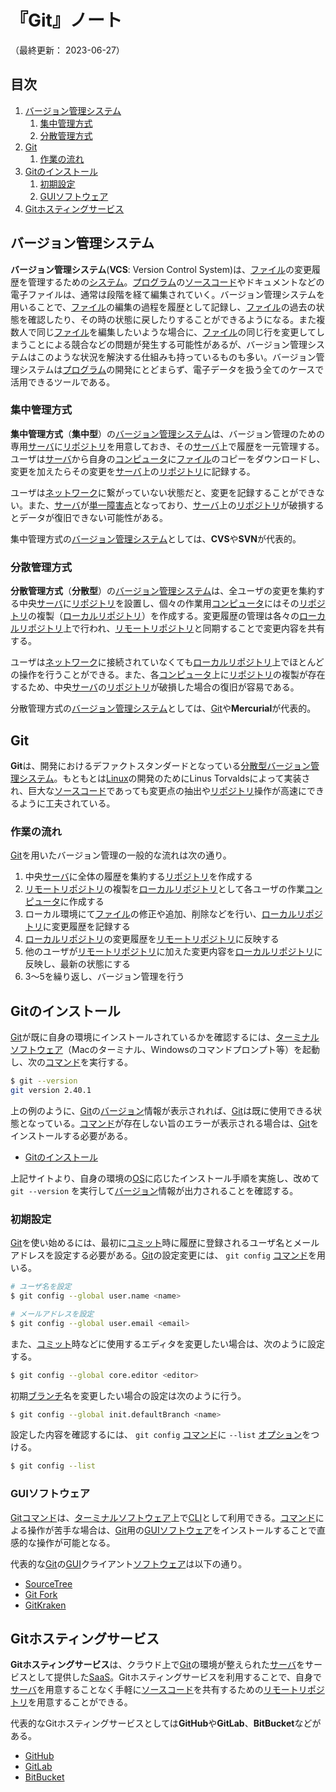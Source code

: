 # 『Git』ノート

（最終更新： 2023-06-27）


## 目次

1. [バージョン管理システム](#バージョン管理システム)
	1. [集中管理方式](#集中管理方式)
	1. [分散管理方式](#分散管理方式)
1. [Git](#git)
	1. [作業の流れ](#作業の流れ)
1. [Gitのインストール](#gitのインストール)
	1. [初期設定](#初期設定)
	1. [GUIソフトウェア](#guiソフトウェア)
1. [Gitホスティングサービス](#gitホスティングサービス)


## バージョン管理システム

**バージョン管理システム**(**VCS**: Version Control System)は、[ファイル](../../../../computer/software/_/chapters/file_system.md#ファイル)の変更履歴を管理するための[システム](../../../../system/_/chapters/system.md#システム)。[プログラム](../../../../programming/_/chapters/programming.md#プログラム)の[ソースコード](../../../../programming/_/chapters/programming.md#ソースコード)やドキュメントなどの電子ファイルは、通常は段階を経て編集されていく。バージョン管理システムを用いることで、[ファイル](../../../../computer/software/_/chapters/file_system.md#ファイル)の編集の過程を履歴として記録し、[ファイル](../../../../computer/software/_/chapters/file_system.md#ファイル)の過去の状態を確認したり、その時の状態に戻したりすることができるようになる。また複数人で同じ[ファイル](../../../../computer/software/_/chapters/file_system.md#ファイル)を編集したいような場合に、[ファイル](../../../../computer/software/_/chapters/file_system.md#ファイル)の同じ行を変更してしまうことによる競合などの問題が発生する可能性があるが、バージョン管理システムはこのような状況を解決する仕組みも持っているものも多い。バージョン管理システムは[プログラム](../../../../programming/_/chapters/programming.md#プログラム)の開発にとどまらず、電子データを扱う全てのケースで活用できるツールである。

### 集中管理方式

**集中管理方式**（**集中型**）の[バージョン管理システム](#バージョン管理システム)は、バージョン管理のための専用[サーバ](../../../../computer/_/chapters/computer.md#サーバ)に[リポジトリ](./create_repository.md#リポジトリ)を用意しておき、その[サーバ](../../../../computer/_/chapters/computer.md#サーバ)上で履歴を一元管理する。ユーザは[サーバ](../../../../computer/_/chapters/computer.md#サーバ)から自身の[コンピュータ](../../../../computer/_/chapters/computer.md#コンピュータ)に[ファイル](../../../../computer/software/_/chapters/file_system.md#ファイル)のコピーをダウンロードし、変更を加えたらその変更を[サーバ](../../../../computer/_/chapters/computer.md#サーバ)上の[リポジトリ](./create_repository.md#リポジトリ)に記録する。

ユーザは[ネットワーク](../../../../network/_/chapters/network.md#ネットワーク)に繋がっていない状態だと、変更を記録することができない。また、[サーバ](../../../../computer/_/chapters/computer.md#サーバ)が[単一障害点](../../../../system/_/chapters/system_architecture.md#単一障害点)となっており、[サーバ](../../../../computer/_/chapters/computer.md#サーバ)上の[リポジトリ](./create_repository.md#リポジトリ)が破損するとデータが復旧できない可能性がある。

集中管理方式の[バージョン管理システム](#バージョン管理システム)としては、**CVS**や**SVN**が代表的。

### 分散管理方式

**分散管理方式**（**分散型**）の[バージョン管理システム](#バージョン管理システム)は、全ユーザの変更を集約する中央[サーバ](../../../../computer/_/chapters/computer.md#サーバ)に[リポジトリ](./create_repository.md#リポジトリ)を設置し、個々の作業用[コンピュータ](../../../../computer/_/chapters/computer.md#コンピュータ)にはその[リポジトリ](./create_repository.md#リポジトリ)の複製（[ローカルリポジトリ](./record_history.md#ローカルリポジトリ)）を作成する。変更履歴の管理は各々の[ローカルリポジトリ](./record_history.md#ローカルリポジトリ)上で行われ、[リモートリポジトリ](./record_history.md#リモートリポジトリ)と同期することで変更内容を共有する。

ユーザは[ネットワーク](../../../../network/_/chapters/network.md#ネットワーク)に接続されていなくても[ローカルリポジトリ](./record_history.md#ローカルリポジトリ)上でほとんどの操作を行うことができる。また、各[コンピュータ](../../../../computer/_/chapters/computer.md#コンピュータ)上に[リポジトリ](./create_repository.md#リポジトリ)の複製が存在するため、中央[サーバ](../../../../computer/_/chapters/computer.md#サーバ)の[リポジトリ](./create_repository.md#リポジトリ)が破損した場合の復旧が容易である。

分散管理方式の[バージョン管理システム](#バージョン管理システム)としては、[Git](#git)や**Mercurial**が代表的。


## Git

**Git**は、開発におけるデファクトスタンダードとなっている[分散型](#分散管理方式)[バージョン管理システム](#バージョン管理システム)。もともとは[Linux](../../../../computer/software/_/chapters/operating_system.md#linux)の開発のためにLinus Torvaldsによって実装され、巨大な[ソースコード](../../../../programming/_/chapters/programming.md#ソースコード)であっても変更点の抽出や[リポジトリ](./create_repository.md#リポジトリ)操作が高速にできるように工夫されている。

### 作業の流れ

[Git](#git)を用いたバージョン管理の一般的な流れは次の通り。

1. 中央[サーバ](../../../../computer/_/chapters/computer.md#サーバ)に全体の履歴を集約する[リポジトリ](./create_repository.md#リポジトリ)を作成する
1. [リモートリポジトリ](./record_history.md#リモートリポジトリ)の複製を[ローカルリポジトリ](./record_history.md#ローカルリポジトリ)として各ユーザの作業[コンピュータ](../../../../computer/_/chapters/computer.md#コンピュータ)に作成する
1. ローカル環境にて[ファイル](../../../../computer/software/_/chapters/file_system.md#ファイル)の修正や追加、削除などを行い、[ローカルリポジトリ](./record_history.md#ローカルリポジトリ)に変更履歴を記録する
1. [ローカルリポジトリ](./record_history.md#ローカルリポジトリ)の変更履歴を[リモートリポジトリ](./record_history.md#リモートリポジトリ)に反映する
1. 他のユーザが[リモートリポジトリ](./record_history.md#リモートリポジトリ)に加えた変更内容を[ローカルリポジトリ](./record_history.md#ローカルリポジトリ)に反映し、最新の状態にする
1. 3～5を繰り返し、バージョン管理を行う


## Gitのインストール

[Git](#git)が既に自身の環境にインストールされているかを確認するには、[ターミナル](../../../../computer/linux/_/chapters/shell_and_terminal.md#ターミナル)[ソフトウェア](../../../../computer/software/_/chapters/software.md#応用ソフトウェア)（Macのターミナル、Windowsのコマンドプロンプト等）を起動し、次の[コマンド](../../../../computer/linux/_/chapters/basic_command.md#コマンド)を実行する。

```sh
$ git --version
git version 2.40.1
```

上の例のように、[Git](#git)の[バージョン](../../../../computer/software/_/chapters/package.md#バージョン)情報が表示されれば、[Git](#git)は既に使用できる状態となっている。[コマンド](../../../../computer/linux/_/chapters/basic_command.md#コマンド)が存在しない旨のエラーが表示される場合は、[Git](#git)をインストールする必要がある。

- [Gitのインストール](https://git-scm.com/book/en/v2/Getting-Started-Installing-Git)

上記サイトより、自身の環境の[OS](../../../../computer/software/_/chapters/operating_system.md#オペレーティングシステム)に応じたインストール手順を実施し、改めて `git --version` を実行して[バージョン](../../../../computer/software/_/chapters/package.md#バージョン)情報が出力されることを確認する。

### 初期設定

[Git](#git)を使い始めるには、最初に[コミット](./record_history.md#コミット)時に履歴に登録されるユーザ名とメールアドレスを設定する必要がある。[Git](#git)の設定変更には、 `git config` [コマンド](../../../../computer/linux/_/chapters/basic_command.md#コマンド)を用いる。

```sh
# ユーザ名を設定
$ git config --global user.name <name>

# メールアドレスを設定
$ git config --global user.email <email>
```

また、[コミット](./record_history.md#コミット)時などに使用するエディタを変更したい場合は、次のように設定する。

```sh
$ git config --global core.editor <editor>
```

初期[ブランチ](./branch.md#ブランチ)名を変更したい場合の設定は次のように行う。

```sh
$ git config --global init.defaultBranch <name>
```

設定した内容を確認するには、 `git config` [コマンド](../../../../computer/linux/_/chapters/basic_command.md#コマンド)に `--list` [オプション](../../../../computer/linux/_/chapters/basic_command.md#オプション)をつける。

```sh
$ git config --list
```

### GUIソフトウェア

[Git](#git)[コマンド](../../../../computer/linux/_/chapters/basic_command.md#コマンド)は、[ターミナル](../../../../computer/linux/_/chapters/shell_and_terminal.md#ターミナル)[ソフトウェア](../../../../computer/software/_/chapters/software.md応用ソフトウェア)上で[CLI](../../../../computer/software/_/chapters/software.md#cui)として利用できる。[コマンド](../../../../computer/linux/_/chapters/basic_command.md#コマンド)による操作が苦手な場合は、[Git](#git)用の[GUI](../../../../computer/software/_/chapters/software.md#gui)[ソフトウェア](../../../../computer/software/_/chapters/software.md応用ソフトウェア)をインストールすることで直感的な操作が可能となる。

代表的な[Git](#git)の[GUI](../../../../computer/software/_/chapters/software.md#gui)クライアント[ソフトウェア](../../../../computer/software/_/chapters/software.md応用ソフトウェア)は以下の通り。

- [SourceTree](https://www.sourcetreeapp.com/)
- [Git Fork](https://git-fork.com/)
- [GitKraken](https://www.gitkraken.com/)


## Gitホスティングサービス

**Gitホスティングサービス**は、クラウド上で[Git](#git)の環境が整えられた[サーバ](../../../../computer/_/chapters/computer.md#サーバ)をサービスとして提供した[SaaS](../../../../system/_/chapters/system_architecture.md#saas)。Gitホスティングサービスを利用することで、自身で[サーバ](../../../../computer/_/chapters/computer.md#サーバ)を用意することなく手軽に[ソースコード](../../../../programming/_/chapters/programming.md#ソースコード)を共有するための[リモートリポジトリ](./record_history.md#リモートリポジトリ)を用意することができる。

代表的なGitホスティングサービスとしては**GitHub**や**GitLab**、**BitBucket**などがある。

- [GitHub](https://github.co.jp/)
- [GitLab](https://about.gitlab.com/)
- [BitBucket](https://bitbucket.org/)
